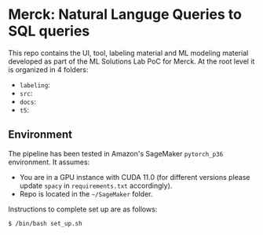 # Merck: Natural Languge Queries to SQL queries

This repo contains the UI, tool, labeling material and ML modeling material developed as part of the ML Solutions Lab PoC for Merck. At the root level it is organized in 4 folders:

* `labeling`: 
* `src`: 
* `docs`: 
* `t5`: 

## Environment

The pipeline has been tested in Amazon's SageMaker `pytorch_p36` environment. It assumes:

* You are in a GPU instance with CUDA 11.0 (for different versions please update `spacy` in `requirements.txt` accordingly).
* Repo is located in the `~/SageMaker` folder. 

Instructions to complete set up are as follows:

```bash
$ /bin/bash set_up.sh
```